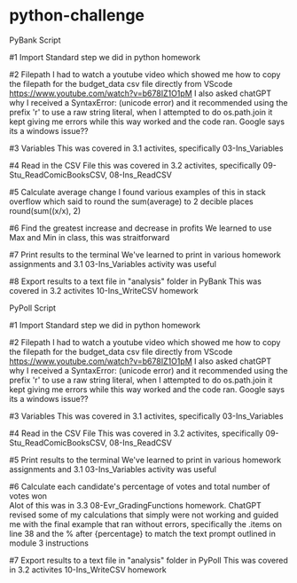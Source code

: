 # python-challenge
PyBank Script

#1 Import
Standard step we did in python homework

#2 Filepath
I had to watch a youtube video which showed me how to copy the filepath for the budget_data csv file directly from VScode https://www.youtube.com/watch?v=b678IZ1O1pM
I also asked chatGPT why I received a SyntaxError: (unicode error) and it recommended using the prefix 'r' to use a raw string literal, when I attempted to do os.path.join it kept giving me errors while this way worked and the code ran. Google says its a windows issue??

#3 Variables 
This was covered in 3.1 activites, specifically 03-Ins_Variables

#4 Read in the CSV File
this was covered in 3.2 activites, specifically 09-Stu_ReadComicBooksCSV, 08-Ins_ReadCSV

#5 Calculate average change
I found various examples of this in stack overflow which said to round the sum(average) to 2 decible places round(sum((x/x), 2) 

#6 Find the greatest increase and decrease in profits
We learned to use Max and Min in class, this was straitforward

#7 Print results to the terminal
We've learned to print in various homework assignments and 3.1 03-Ins_Variables activity was useful 

#8 Export results to a text file in "analysis" folder in PyBank
This was covered in 3.2 activites 10-Ins_WriteCSV homework


PyPoll Script 

#1 Import
Standard step we did in python homework

#2 Filepath
I had to watch a youtube video which showed me how to copy the filepath for the budget_data csv file directly from VScode https://www.youtube.com/watch?v=b678IZ1O1pM
I also asked chatGPT why I received a SyntaxError: (unicode error) and it recommended using the prefix 'r' to use a raw string literal, when I attempted to do os.path.join it kept giving me errors while this way worked and the code ran. Google says its a windows issue??

#3 Variables 
This was covered in 3.1 activites, specifically 03-Ins_Variables

#4 Read in the CSV File
This was covered in 3.2 activites, specifically 09-Stu_ReadComicBooksCSV, 08-Ins_ReadCSV

#5 Print results to the terminal
We've learned to print in various homework assignments and 3.1 03-Ins_Variables activity was useful 

#6 Calculate each candidate's percentage of votes and total number of votes won  
Alot of this was in 3.3 08-Evr_GradingFunctions homework. ChatGPT revised some of my calculations that simply were not working and guided me with the final example that ran without errors, specifically the .items on line 38 and the % after {percentage} to match the text prompt outlined in module 3 instructions 

#7 Export results to a text file in "analysis" folder in PyPoll
This was covered in 3.2 activites 10-Ins_WriteCSV homework